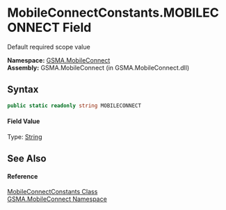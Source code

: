 MobileConnectConstants.MOBILECONNECT Field
==========================================
Default required scope value

**Namespace:** [GSMA.MobileConnect][1]  
**Assembly:** GSMA.MobileConnect (in GSMA.MobileConnect.dll)

Syntax
------

```csharp
public static readonly string MOBILECONNECT
```

#### Field Value
Type: [String][2]

See Also
--------

#### Reference
[MobileConnectConstants Class][3]  
[GSMA.MobileConnect Namespace][1]  

[1]: ../README.md
[2]: http://msdn.microsoft.com/en-us/library/s1wwdcbf
[3]: README.md
[4]: ../../_icons/Help.png